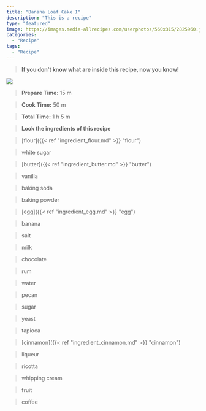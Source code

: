 ```yaml
---
title: "Banana Loaf Cake I"
description: "This is a recipe"
type: "featured"
image: https://images.media-allrecipes.com/userphotos/560x315/2825960.jpg
categories: 
  - "Recipe"
tags: 
  - "Recipe"
---
```



>**If you don't know what are inside this recipe, now you know!**

![](../images/Recipes-Banner.jpg)
> **Prepare Time:** 15 m


> **Cook Time:** 50 m


> **Total Time:** 1 h 5 m

> **Look the ingredients of this recipe**

> [flour]({{< ref "ingredient_flour.md" >}} "flour")

> white sugar

> [butter]({{< ref "ingredient_butter.md" >}} "butter")

> vanilla

> baking soda

> baking powder

> [egg]({{< ref "ingredient_egg.md" >}} "egg")

> banana

> salt

> milk

> chocolate

> rum

> water

> pecan

> sugar

> yeast

> tapioca

> [cinnamon]({{< ref "ingredient_cinnamon.md" >}} "cinnamon")

> liqueur

> ricotta

> whipping cream

> fruit

> coffee

